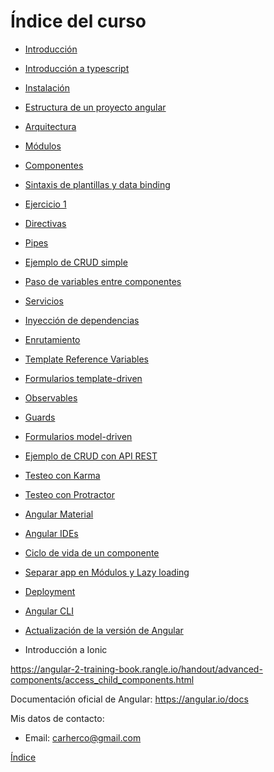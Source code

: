 # Índice del curso

 - [Introducción](introduccion.md)
 - [Introducción a typescript](typescript.md)
 - [Instalación](instalacion.md)
 - [Estructura de un proyecto angular](estructura-proyecto.md)
 - [Arquitectura](arquitectura.md)
 - [Módulos](modules.md)
 - [Componentes](components.md)
 - [Sintaxis de plantillas y data binding](data-binding.md)
 - [Ejercicio 1](ejercicio_1.md)
 - [Directivas](directives.md)
 - [Pipes](pipes.md)
 - [Ejemplo de CRUD simple](ejemplo-crud-basico.md)

 - [Paso de variables entre componentes](input-binding.md)
 - [Servicios](services.md)
 - [Inyección de dependencias](inyeccion-dependencias.md)
 - [Enrutamiento](routing.md)
 
 - [Template Reference Variables](template-reference-variables.md)
 - [Formularios template-driven](forms-template-driven.md)

 - [Observables](observables.md)
 - [Guards](guards.md)

 - [Formularios model-driven](forms-model-driven.md)
 - [Ejemplo de CRUD con API REST](ejemplo-crud-completo.md)
 - [Testeo con Karma](testing.md)
 - [Testeo con Protractor](testing-e2e.md)
 - [Angular Material](angular-material.md)
 - [Angular IDEs](ides.md)
 - [Ciclo de vida de un componente](lifecycle.md)
 - [Separar app en Módulos y Lazy loading](lazy-loading.md)
 - [Deployment](deployment.md)
 - [Angular CLI](angular-cli.md)
 - [Actualización de la versión de Angular](https://angular-update-guide.firebaseapp.com/)
 - Introducción a Ionic


https://angular-2-training-book.rangle.io/handout/advanced-components/access_child_components.html


Documentación oficial de Angular: https://angular.io/docs

Mis datos de contacto:
 - Email: carherco@gmail.com


[Índice](index.md)
